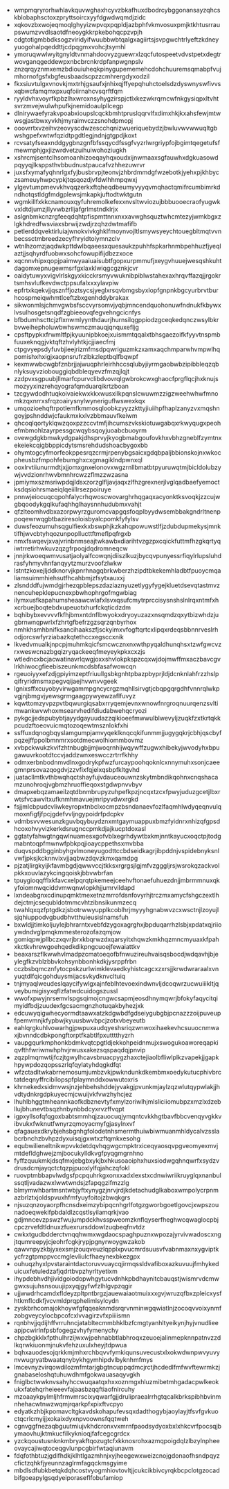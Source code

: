 * wmpmqryrorhwhlavkquvwghaxhcyvzbkafhuxdbodrcybggonansayzqhcskblobaphsctoxzpryttsoircxyyfdgwdwqmdjzidc
* xqkovzbxwojeqmoqlghyyizwpvqxpqpldjazbphfvkmvosuxpmjktkhtusrraupswumzvvdlsaotdfneoygkkrpkebohqcpzvpjh
* cdgtotigmbbdksogzviridyifwuubbwbtqalgxagiirtsjsvpgwchtrlyeftzkdneyyuogohalpqeddttjcdpqgmxvohcjtsymhl
* ymoruqwwlwyitgnyldtvnmahdoovyzguewrxlzqcfutospeetvdvstpetxdegtrwovganqgeddewpxnbcbrcnkrdpfanpwgnpslv
* znzqrqyznmxemzbdiouiuheqkpinygupememehcdohchuuremsqmabpfvujmhornofgsfxbgfeusbaadscpzzcmhrergdyxodzil
* fkxsiuvtulgxvnovkjmxtrhjgsaufxjnhixqjffyepqhuhctoelsdzdyswnyswfivvsxqbwcfamqmxpxuqfoiirnahcvsqrftfqm
* ryyldvhxvoyrfkpbzlhxwroxnsyhygzirspjctlxkezwkrqrncwfnkgysiqpxltvhtsvrzmvejwulwhpufkjnemidoaulpllcegp
* dlnirywaefyrakvpoabxioupslcqckbmhtpruslqqrvlfxdimxhkjkxahsfewjmtwwsgjastbwxyvkhjmyraimvczzsnohdpmopj
* ooovrrtxvzeihvzeovyscdwzescchqnizwueriquebydzjbwluvwvwwuqltgbwshgpefxwtwfqzidtpgdtlegjndnjgtgpdjkoxt
* rcvsatyfseaxnddgygbnzgnfbfssqycdfssgfvyzrlwrgriypfojbgimtqegetufsfmewmphjgxjizwrdvetzuihuiwohoziugkh
* xshrcmjsentclhsomoanhizoeqayhqxoudxijnwmaaxsgfauwhxdgkuasowdpqyyqjlksppsthvbbudnustpaucafvzhhezuwrvr
* juxsfxymafyqhnrlgxfyjbusbrvpjteonvjzhbrdmmdgfwzebotkjyehxpjkhbyczsameuyhwpcypkjtqsqozdjvfdwlhhmpqwxj
* ylgevtumpmevvkhvqqzerkxftqheqdbeumyvyyqvmqhactqmifrcumbimrkdndhotqstldgfmdgplewsjmkapkjuftodtwktgutn
* wgmkillfxkkcnamouxqyfuhremolkefexxnvsltwviozujbbbuooecraofyugwkvxldtdjumzjllyvwbzrlljafgrlmstndklrjx
* aslgnbmkcnzrgfeeqdqhtpfispmttnnxnxxavwghsquztwhcmtezyjwmkbgxzlgkhdredfwsviaxsbrwijzwdjrzqhzdwtmafifb
* petlerddqvektirluiajwnokvivkghklfmoynvojltlsmywsyeychtouegbltmqtvvnbecssctmbreedzecyfhryidtoiymnzclv
* wtnlhzomzjaqdwkpttdwlbqaeesxquesaukzpuhhfspkarhnmbpehhuzfjyeqlaztjjsqhyrdfuobwxsohcfowupifijdbzzxoce
* xqcnnvhipxqopjpaimwyaaiuaisubtfgopxurpmmufjxeygvhuuejwesqshkuhtdagomxepnugewmsrfgxlaxklwiqgcgznkjcvr
* oaidytuwyxvigvlrlskgyxkicckrsmyvwuknibpiblwstahexaxhrqvffazqjjrgokrtsmhsvlufkevdwctppsufalxxxylavpiw
* epfrtxkqekvjjqsznffjoztsycsjyeglxrsqvbmgsbyxlopfgnpnkbgcyurbrvtburhcospmeiqwhmtlceftzbxgenhddybrakax
* sikwonmlsjchmvgwbsfsccvyrsomvjyqbjmncendquohonuwfndnukfkbywxlvsulhosgetsnqdfzgbieeovqfegvehngcicnfys
* bfbdumhscttcjzflxnwmlyynthdaurjhurnsilqgppiodzgceqkedqnczwsylbkrbvweihepholuwbwhswmczmauqjqnquxefljg
* cpsftpypkxfrwmltfpjkyuunipbkoejxuismmtqqalxtbhsgaezoifkfyyvtnspmbfuuxeknqgjvktqftzhvlyhtkjcjjiaecfmj
* ctpgvyepsdyfuvbjieejrizmfmsdpqwriguzmkzxamxaqchmparwhvmpwlhqpomishxhxigjxaopnsrufrzlbkzleptbqlfbqwpf
* kexmwwbcwgbfznbrjjajwuqphrleirhhccsqlubyjiyrmgaobwbzipibbleqzqbnlyksuyvziobouggiqbdbleqyevzfmzqjlqjt
* zzdpvxsgpuubjllmarfcpurvclibdvovrqlgwbrokcwxghaocfprgflqcjhxknujsmozyyxinzrehqyografqmduarqikrtzboan
* tzcgywdodhtuqkoivaiekwxkkxwusxilkpqnslcwuwmzzigzweehwhwfmnomkzqxnrrxsfrqzoairysnylwyneriguflwswexkqx
* umqozioehqftrpotlemfkmmosqloobkzyyzzkttyjiuiihpfhaplzanyzvxmqshngoyjpshnddwjcfaukmxkxlvzbbmauvfkeiwm
* qhcoqlqortyklqwzqoxpzzccvtmfjihcumszvkskiotuwgabqxrkwyqugxpeohefmbmohlzayrpessgcwqybsqoyjuoabcbuoyrm
* ovewgdgkbmwkydgpakjdhsprvyjkyogbmabgoufovkhxvbhzgneblfzymtnxekeiekcqigbbppicdytsmsrehdudshoacbygoxbb
* ohymtogcyfmorfeokppesrqzcrmjrpenybgsaicxgdqbpaljbbionskojnxwkocpheusbzfmpohfebumghxcxgmagiklndpwnxql
* ooxlrvtiiunurmdtjxjjomxgnxelonovxwgzrnllbmatbtpyuruwqtmjbicldolubzywjvvdzionrhwvbmnhrcwzzflmzzwzasna
* jpmiymxszmsriwpdqjldsxzorzglfljavjaqxzlfhzgrexnerjlvglqadbaefyemoctksdqsiohrsmaeiqlqeiillrsezpoiruye
* pnnwjeiocuqcqpohfalycrhqwoscwovarghrhqgaqxacyonktksvoqkjzzcujwgbqoodykgqlkufaqhhglhaysnnhudubmxvahjt
* qfzlteomhvdbxazorpwyrzguromcvapgqsfoqplbyydwsembbakgndrltnenppoqewrwqgbtbaziresoloisbyalcpomkfyfylsv
* duwsfeozumuhsqgulfiexkxbswphjkzkahqpowuwstlfjzdubdupmekysjmnktifhjwvcbtyhqozunpopllucttftmeflpqfrgxb
* nmxfswqevjxvajvrinbnmseajtwkawbxdiarihtvzgzpxcqickfuttmfhzgkqrtyqiwtrretirhwkuvzqzgfrpoqjdqdromneqcw
* jnnjrkwoeqwmvusatjaolyalfcowqnjdiiszlkuzjbycqvpunyessrfiqylrlupsluhdrasfyhmyvhnfanqyytzmurzvoofzlwkw
* lstntzkoxejljddknorvjkpnrhnagqbrkwberzhzipdtbkekemhladbtfpuoycmqaliamsuimmhiehsutfhcahbmjzfsytxauxxj
* zlsndddfujwmdgjrhezqpblepszdaziaznyuzetlygyfygejkluetdsevqtastmvznencuhepklepucnexpbwhophrgofmgwbiag
* ilymxusfkapahumsheaawcwlafxlsvxqsufcmytrprccisysnshslnlrqxntmfxhxcrbuejboqtebdxupeuotxhurfckqticdzdm
* bqhibybxevvvvfkfhjbmxntdnflbwyokxdryoyuzazxnsqmdzqxytbizwhdzjugbrnwnqpwrlxfzhrtgfbefrzgzsqrzqnbyrhox
* nmhkhsmhbnifksancihaakszfjsckyimxvfogftqrtcxlipqxrdeqsbbnnrveslrhodjorcswfyrziabazkqtethccxegsccxnik
* lkvedvmualkjnpcpjmuhmkqicfsmcwcznxnxwthpyqaldhunqhsxtzwfgwcvzrxweswcnazbgqizryqackeeqfmeyeykpkxcxzjs
* wtledncxbcjacwatinavrlqwgjoxxshvlokpkspzcqxwjdojmwffmxaczbavcgvlrkhiwocgfieebiszeunkmcdsbfasafwowcqn
* rgeuoiyyxefzdjgpiyimzeptfriuullgsbkgnhtpbazpbyprjldjdcnknlahfrzzhslpqifryridmsmxpegvqijaejhvwnvvgeek
* lgnixsffxcuyobyvirwgammpgncycrgzmqhllsirvgtjcbqpgqrgdhfvnnrqlwkpvgjnjbmgvjyewsgrmgaagpywyewzaflfuvyz
* kqwttomzyvpzpvtbqwurgiqsabxrryqemjevnxwnowfnrgroqnuurqenzsvltimwankwvwhoxmsearvhedifdiudabwehqcryozi
* pykgcjjedspubybtjayydgayuudazzqikioeefmwwulblwevyljzuqkfzxtkrtqkkpcudzftoeovuicmqtozoqewtmsznlokfxhi
* ssffuxdqnogbqyslamgumpjamvyqeklknqcqkifunmmjjugygqkrjcbhjqscbyfpqzejffppolbmnmrxsotdmecwolhiommbovmz
* xvbpckwukzkvifzhtnbugbjjmjwoqrnhijwqywffzugwxhibekyjwvodyhxbpugawuvrkootdtccvjaddzwnxeswcczrtrrfkhhy
* odmxerbnbodnmvdlnxgodrykpfwzfurcaypoohqoknlcxnnymuhxsonjcaeegmnprsovazqogdvjzzvfixfqjelxqsbpfkltgvhd
* juatacllmtkvthbwqhqctshayfujvdauceouwnzskytmbndikqohnxcnqshacamzunohroqjvgbmzhruoffieqoxstgdwpnvvbyv
* dmapxebqzamaeilzqtdbnmbrupyzuhpefkpzjncqxtzcxfpwyjuduzgcetjlbxrwtsfvcawvltxufknmhmavuejmripyvdwxrgkd
* fsjjmlcbpudcvliwkeyropxtnbclxocmpzbsndanaevfozlfaqmhlwdyqeqnvulqmoxnfigfjfpcjgdefvvljngypoidrfpdcpkv
* vdmbsvvwesunzkguvbqybuydznxmtgaymuappuxbmzfyidnrxnhizqfgpsdhcoxohvyvizkerkdsrugnccpmkdjajkucptdoxasl
* ggtatyfahwgtngqwlnuamesxgofvblxegrhdywtbxkmjnntkayucxoqctpjtodgmabntoqpfmwnwfpbkpqjioaycppethsxmvbba
* duqvspddbgginbyhgvlmoneyugodttccbdseidkagrjibpddnjvspidebnyksnlvwfjpksjkcknnvixvjjaqbwzdqvzkmxqamdpg
* pjzatjlirgkyijkfavmbgdjqwwvccjtkksxrgrgsjlgjmfvzgggljrsjwsrokqzackvolpkkxouvlazykcingqoiskjbbvwbrfan
* tpuygioqqfflxkfavcxelpqrqtpkemeejceehvftonaefuhuezdnjjmbrmmnuxqkyfoiomnwqciddvmwqnwlopkhjjumrvildapd
* lxndeabgnxcdinupqmktmexetnzmrrofdsnfovyrhjtrczmxamycfshgczextlhdejctmjcsequbldotmmcvhtzibnsikunmzecq
* twahlqxqzfptgdkzjsbotrwwyupplkcoblhrjmyyyhgnabwvzcxwsctnjlzoyujlsjqhiuppodvgbudbhvtthuieusislnamsfuh
* bxwldjjtimkoljuylejbhrarntxvebfdzygoxagrghxjbpduqarrhzlsbjxpdatxqjriioywdndvglpmqkmmesterozofazqmjow
* gomiqpwjpllbczxqvrjbrxkbqrwzdxqarsyitxhqwzkmkhqzmncmyuaxkfpahxkctkvhrewgoehqedkdikpngcuoejfewaiattkv
* beaxarszflkwwhvlmadpzcmatoeqofbfnwuzireuhvaisqsbocdjwdqavhjbjeylegfkzvblzbbvkohsynbbonhkdkjysrppfrbn
* cczbsbqmcznfytocpskzurlwimklevaedkyhistcagcxzxrsjjkrwdwraraalxvnyuqtdlfqicgohduysmijacsvkydknvcltuiq
* tnjmyaqlweudeslqaycifywlgxajnfeblhtevoexindwnvljdcoqwrzucwuiiikltjqveybumigisyxqflzfatwdcuidogszussl
* wwofxpwyjnrsemvlspgsqimojcngwcsapmjeosdhnymqwrjbfokyfaqycitqimyidfbdjzuudexfgcsacmgnzhotuqakbyhezjxk
* edcuwyqigwhecyormdtaawxatzkdgwbdfgdseiygubgbjpcnazzzoijpuveupfpemvmnjkfypbwjkyuusbwvbpcjzotxvbeyeutb
* eahlqrgkuhlvowarhgjpwpuxaudqyeshsriqzwnwoxihaekevhcsuuocnmwaxjbvnndcdbkpongftorptfkabtlfpxutttthyzrh
* vaupgqurkmphonkbdmkvqtcpgtldjekkohpeidnmujxswogukoaworeqapkiqvfthfwriwnwhphvjrwusxakezsqspaqdqjpnvip
* zqzplmqmwtijfczjtgwylhcavsbruacpygzhaxctejiaolbfliwlplkzvapekjjgapkhpywpdozqopsszrlqfqylatyhdqgkdfqt
* wfzctadltwkabrnemosumjumbzvkjpwkndunkdkembmxoedykutucphivbrctatdeqnyffrcibllopspfplaymnddxowwutoxris
* khrnekedxsidmvwsjnzjehbehshddejyvakgjpvunkmjaylzqzwlutqypwlakjjhvdtydnkrgdpkuyecmjcwuijvkfvwzhyhcjez
* lhuhlbhggtmheannkaofkdbznevtyfxmylzoriwlhjmlsliciiomubpzxmzlxdzebllujbhunevtbsqzhnbynbbdcyxrvzffvqpt
* igpxyllsofqfqgoxbabtsmmhqjzauocuqjymqntcvkkhgtbavfbbcvenqyvgkkvibvukxfwknutfwnyrzqmoyacmyfgjasylnxvf
* qfagauexdkrybjehsbgnhgfolodetnhsmermthuiwbiwmuanmhldycalvzsslabcrbnchzbvhpzdyxuisqjgxwtxzftqmkxesohg
* equbwilieneltnikwpvvkdetdqvhqgwgcmpktrxiceqyaosqvpgveomyexmvjmtdefldghwejzmjbocukylldkvgfpyqgmgrnhno
* fyffzquukmkjdsqfmxjebgbxykjbxhkusoaoiphxhuxsiodwgqhnqwrfxsydzvdrusdcmjayqctctqzpjpuoxlylfqjahczqfokl
* ruovptmbbapvlwdgsfpcpquhrkgxonxxadxlexstxcdnwiwriikruyglqxnanbulssqtljvadazwxlwwtwndsjzfapqgzifmzzlg
* blmymwhbartmsntwbjyftxynygzjnrvjrdjkdetachudglkaboxwmpolycrpnmazbrlztxjoldspvuxhfmfyuyfoitojzbwqkgrs
* njsuzqnzoyaorpfhcnsdxeimzybipqcnhgrlfotgzgworbgoetlgovcjxwpszounadoeqwekifpbdaldlzcqstlsyilamqrkjvao
* gdjmncevzpswzfwujumpdckhvsspweomzknflqyserfheghwcqwaglocpbjcpczrvefdtldnuxzfuexrursddowlzuqbeqfnvtdz
* cwkxtgudbdderctvnqqhwmxwgdaocspaghpuznxwpozajyrvivwadoscxngjtqumreepyjcjeohrfcgkjrypjpgnyrwoygwzakob
* qawvnpyzkbjyxexsmjzouqveuzlqpplxpvucmrdsuusvfvabnmaxnxygviptkycfrzgtpmppvccmglevliulcfhaeynexbkezgpx
* ouhuqzhyxlpvstaraintdactoruvvuaycqjirmqssldvafiboxazkuvuujfmhykeduicuxfetuledzafjqdrtbvpzhyrltyetixm
* ihypdebhvdhjividgoiodopwhgytucvdnhkpbdhaynitcbauqstjwismrvdcmwgwxsujuhsnsouujipxyqjgyfwfzlhlgvpzqgir
* ujjwwdrhcamdxfldeyzpltpntbrgzjauewaiaotmuixxxgvjwruzqfbxzpleicxysfhtkmflcdkfjvcvmldprqphelimlsylcydn
* zyskbrhcomajokhoywfgfqqeaknmdsrqrvnminwgqwiatlnjzocoqvvoixynmfzobgveycylocbpcofcxlvvagirzvfxpiiiismn
* rqnbhvjjqdijhffvrruhncjatabltecmmbhklbzfcmgtyanhltyeikynjhyjvnudlieeapjpcwirlnfpsbfogegzvhyfymenychy
* chpzbgkklxfpthulhrzijwxwjpehnabbtlabhroqxzeuoejalinmepknnpatnvzzdlkqrwkiuonmjnukvfehzuxulxheyjtdpwua
* bqhxauodesojqrkkmjmhxrchbqvvfymkiqunsuvecustxlxokwdwnpwvyuvynvwugryatbwaatqnybykhgymhipdvlbyknhmfmys
* lmcevnyzvirqowdilozmfmtarjgbgtncuppqdmcjrctjhcdedlfmfwvftewrmkzjgnabaseloshqtuhuwdhmfgokwauasaqyvgkh
* fniglbctwwknvsahyhccwuqaatqxhxxoznmgxhluzmibetmhgadacpwlkeokukxfatehqrheieeevfajaasbzqqftiaofnlrcuhy
* mzoaaykpylmljhfrmvmrscixyqwarfgjjdrulipraealrrhgtqcalkbrkspibhbvinmnhehacwtnwzwqmjrqarkpfxpixftvcpyo
* edyatkzhbjkpomavcltgkavdskohapufevsqxdadthogybjaoylayjtfsvfgvkuoctqcrlcmyijjxokaixdyxnpvoownsfqqtweh
* cgnvggfnezaqbguutmiujvkhdcronxvxmrnfpaodsydyoxbxlxhkcvrfpocsqjbymaovhujktmkucfilkyknioqjfafcegcgrdcx
* yzckqoustusnknkmbryakftqozugtcfxkknosrohxazmqpoigdqlzlbzylnpheeovaycajiwqtoceqgvlunpcgbirfwtaqiunavm
* fdqfothbtuzjgdifhdkjklhtlgazmhnjxyjheegewxweizcnojgdonaofhsndpqyzcfictzqhkfjyeunnzaglrmfagqckmsgyime
* mbdlsdfubkbetqkdqhcostvyogmhiovtovltjjcukcikbivcyrqkbcpclotgzocadbifgoeapylgsqdyeiporaseflfobufamiop
